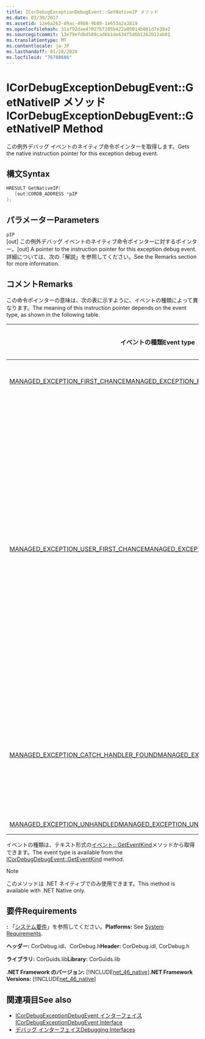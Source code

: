 ```yaml
---
title: ICorDebugExceptionDebugEvent::GetNativeIP メソッド
ms.date: 03/30/2017
ms.assetid: 12e6a262-d9ac-49b8-9b80-1e653a2a3819
ms.openlocfilehash: 31af92dae47027b7285b422a05014b081d7e39a2
ms.sourcegitcommit: 13e79efdbd589cad6b1de634f5d6b1262b12ab01
ms.translationtype: MT
ms.contentlocale: ja-JP
ms.lasthandoff: 01/28/2020
ms.locfileid: "76788686"
---
```

# <a name="icordebugexceptiondebugeventgetnativeip-method"></a><span data-ttu-id="875ac-102">ICorDebugExceptionDebugEvent::GetNativeIP メソッド</span><span class="sxs-lookup"><span data-stu-id="875ac-102">ICorDebugExceptionDebugEvent::GetNativeIP Method</span></span>
<span data-ttu-id="875ac-103">この例外デバッグ イベントのネイティブ命令ポインターを取得します。</span><span class="sxs-lookup"><span data-stu-id="875ac-103">Gets the native instruction pointer for this exception debug event.</span></span>  
  
## <a name="syntax"></a><span data-ttu-id="875ac-104">構文</span><span class="sxs-lookup"><span data-stu-id="875ac-104">Syntax</span></span>  
  
```cpp  
HRESULT GetNativeIP(  
   [out]CORDB_ADDRESS *pIP  
);  
```  
  
## <a name="parameters"></a><span data-ttu-id="875ac-105">パラメーター</span><span class="sxs-lookup"><span data-stu-id="875ac-105">Parameters</span></span>  
 `pIP`  
 <span data-ttu-id="875ac-106">[out] この例外デバッグ イベントのネイティブ命令ポインターに対するポインター。</span><span class="sxs-lookup"><span data-stu-id="875ac-106">[out] A pointer to the instruction pointer for this exception debug event.</span></span> <span data-ttu-id="875ac-107">詳細については、次の「解説」を参照してください。</span><span class="sxs-lookup"><span data-stu-id="875ac-107">See the Remarks section for more information.</span></span>  
  
## <a name="remarks"></a><span data-ttu-id="875ac-108">コメント</span><span class="sxs-lookup"><span data-stu-id="875ac-108">Remarks</span></span>  
 <span data-ttu-id="875ac-109">この命令ポインターの意味は、次の表に示すように、イベントの種類によって異なります。</span><span class="sxs-lookup"><span data-stu-id="875ac-109">The meaning of this instruction pointer depends on the event type, as shown in the following table.</span></span>  
  
|<span data-ttu-id="875ac-110">イベントの種類</span><span class="sxs-lookup"><span data-stu-id="875ac-110">Event type</span></span>|<span data-ttu-id="875ac-111">`pStackPointer` 値の意味</span><span class="sxs-lookup"><span data-stu-id="875ac-111">Meaning of `pStackPointer` value</span></span>|  
|----------------|--------------------------------------|  
|[<span data-ttu-id="875ac-112">MANAGED_EXCEPTION_FIRST_CHANCE</span><span class="sxs-lookup"><span data-stu-id="875ac-112">MANAGED_EXCEPTION_FIRST_CHANCE</span></span>](cordebugrecordformat-enumeration.md)|<span data-ttu-id="875ac-113">障害の発生した命令のアドレス。</span><span class="sxs-lookup"><span data-stu-id="875ac-113">The address of the faulting instruction.</span></span>|  
|[<span data-ttu-id="875ac-114">MANAGED_EXCEPTION_USER_FIRST_CHANCE</span><span class="sxs-lookup"><span data-stu-id="875ac-114">MANAGED_EXCEPTION_USER_FIRST_CHANCE</span></span>](cordebugrecordformat-enumeration.md)|<span data-ttu-id="875ac-115">例外が発生しなかった場合に実行が再開される、 [Getstackpointer](icordebugexceptiondebugevent-getstackpointer-method.md)メソッドによって示されるフレーム内のコードアドレス。</span><span class="sxs-lookup"><span data-stu-id="875ac-115">The code address in the frame indicated by the [GetStackPointer](icordebugexceptiondebugevent-getstackpointer-method.md) method where execution would resume if no exception had been raised.</span></span> <span data-ttu-id="875ac-116">例外によって、`try/catch/finally` 句の catch ブロックなどの別のコードがこのフレーム内で実行される原因となることもあれば、そうでない場合もあります。</span><span class="sxs-lookup"><span data-stu-id="875ac-116">The exception may or may not cause different code, such as the catch block of a `try/catch/finally` clause, to be executed in this frame.</span></span>|  
|[<span data-ttu-id="875ac-117">MANAGED_EXCEPTION_CATCH_HANDLER_FOUND</span><span class="sxs-lookup"><span data-stu-id="875ac-117">MANAGED_EXCEPTION_CATCH_HANDLER_FOUND</span></span>](cordebugrecordformat-enumeration.md)|<span data-ttu-id="875ac-118">[Getstackpointer](icordebugexceptiondebugevent-getstackpointer-method.md)メソッドによって示されるフレーム内で `catch` ハンドラーの実行が開始されるコードアドレス。</span><span class="sxs-lookup"><span data-stu-id="875ac-118">The code address where `catch` handler execution will start in the frame indicated by the [GetStackPointer](icordebugexceptiondebugevent-getstackpointer-method.md) method.</span></span>|  
|[<span data-ttu-id="875ac-119">MANAGED_EXCEPTION_UNHANDLED</span><span class="sxs-lookup"><span data-stu-id="875ac-119">MANAGED_EXCEPTION_UNHANDLED</span></span>](cordebugrecordformat-enumeration.md)|<span data-ttu-id="875ac-120">`pIP` は 0 です。</span><span class="sxs-lookup"><span data-stu-id="875ac-120">`pIP` is 0.</span></span>|  
  
 <span data-ttu-id="875ac-121">イベントの種類は、テキスト形式の[イベント:: GetEventKind](icordebugdebugevent-geteventkind-method.md)メソッドから取得できます。</span><span class="sxs-lookup"><span data-stu-id="875ac-121">The event type is available from the [ICorDebugDebugEvent::GetEventKind](icordebugdebugevent-geteventkind-method.md) method.</span></span>  
  
> [!NOTE]
> <span data-ttu-id="875ac-122">このメソッドは .NET ネイティブでのみ使用できます。</span><span class="sxs-lookup"><span data-stu-id="875ac-122">This method is available with .NET Native only.</span></span>  
  
## <a name="requirements"></a><span data-ttu-id="875ac-123">要件</span><span class="sxs-lookup"><span data-stu-id="875ac-123">Requirements</span></span>  
 <span data-ttu-id="875ac-124">**:** 「[システム要件](../../../../docs/framework/get-started/system-requirements.md)」を参照してください。</span><span class="sxs-lookup"><span data-stu-id="875ac-124">**Platforms:** See [System Requirements](../../../../docs/framework/get-started/system-requirements.md).</span></span>  
  
 <span data-ttu-id="875ac-125">**ヘッダー:** CorDebug.idl、CorDebug.h</span><span class="sxs-lookup"><span data-stu-id="875ac-125">**Header:** CorDebug.idl, CorDebug.h</span></span>  
  
 <span data-ttu-id="875ac-126">**ライブラリ:** CorGuids.lib</span><span class="sxs-lookup"><span data-stu-id="875ac-126">**Library:** CorGuids.lib</span></span>  
  
 <span data-ttu-id="875ac-127">**.NET Framework のバージョン:** [!INCLUDE[net_46_native](../../../../includes/net-46-native-md.md)]</span><span class="sxs-lookup"><span data-stu-id="875ac-127">**.NET Framework Versions:** [!INCLUDE[net_46_native](../../../../includes/net-46-native-md.md)]</span></span>  
  
## <a name="see-also"></a><span data-ttu-id="875ac-128">関連項目</span><span class="sxs-lookup"><span data-stu-id="875ac-128">See also</span></span>

- [<span data-ttu-id="875ac-129">ICorDebugExceptionDebugEvent インターフェイス</span><span class="sxs-lookup"><span data-stu-id="875ac-129">ICorDebugExceptionDebugEvent Interface</span></span>](icordebugexceptiondebugevent-interface.md)
- [<span data-ttu-id="875ac-130">デバッグ インターフェイス</span><span class="sxs-lookup"><span data-stu-id="875ac-130">Debugging Interfaces</span></span>](debugging-interfaces.md)
